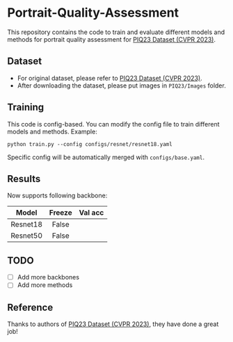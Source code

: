 # Portrait-Quality-Assessment
This repository contains the code to train and evaluate different models and methods for portrait quality assessment for [PIQ23 Dataset (CVPR 2023)](https://github.com/DXOMARK-Research/PIQ2023).

## Dataset
- For original dataset, please refer to [PIQ23 Dataset (CVPR 2023)](https://github.com/DXOMARK-Research/PIQ2023).
- After downloading the dataset, please put images in `PIQ23/Images` folder.

## Training
This code is config-based. You can modify the config file to train different models and methods.
Example:
```
python train.py --config configs/resnet/resnet18.yaml
```
Specific config will be automatically merged with `configs/base.yaml`.

## Results

Now supports following backbone:

| Model | Freeze    | Val acc    |
| :---:   | :---: | :---: |
| Resnet18 | False   |    |
| Resnet50 | False   |    |

## TODO
- [ ] Add more backbones
- [ ] Add more methods

## Reference
Thanks to authors of [PIQ23 Dataset (CVPR 2023)](https://github.com/DXOMARK-Research/PIQ2023), they have done a great job!
